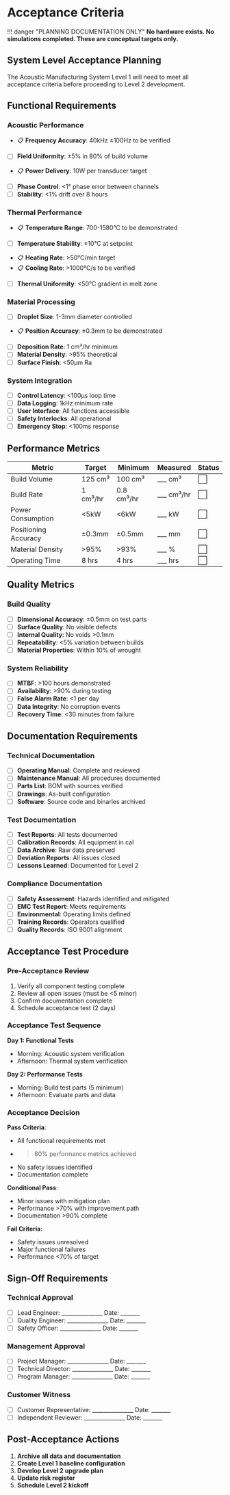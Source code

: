 # Acceptance Criteria
!!! danger "PLANNING DOCUMENTATION ONLY"
    **No hardware exists. No simulations completed. These are conceptual targets only.**

## System Level Acceptance Planning

The Acoustic Manufacturing System Level 1 will need to meet all acceptance criteria before proceeding to Level 2 development.

## Functional Requirements

### Acoustic Performance
- 📋 **Frequency Accuracy**: 40kHz ±100Hz to be verified
- [ ] **Field Uniformity**: ±5% in 80% of build volume
- 📋 **Power Delivery**: 10W per transducer target
- [ ] **Phase Control**: <1° phase error between channels
- [ ] **Stability**: <1% drift over 8 hours

### Thermal Performance
- 📋 **Temperature Range**: 700-1580°C to be demonstrated
- [ ] **Temperature Stability**: ±10°C at setpoint
- 📋 **Heating Rate**: >50°C/min target
- 📋 **Cooling Rate**: >1000°C/s to be verified
- [ ] **Thermal Uniformity**: <50°C gradient in melt zone

### Material Processing
- [ ] **Droplet Size**: 1-3mm diameter controlled
- 📋 **Position Accuracy**: ±0.3mm to be demonstrated
- [ ] **Deposition Rate**: 1 cm³/hr minimum
- [ ] **Material Density**: >95% theoretical
- [ ] **Surface Finish**: <50μm Ra

### System Integration
- [ ] **Control Latency**: <100μs loop time
- [ ] **Data Logging**: 1kHz minimum rate
- [ ] **User Interface**: All functions accessible
- [ ] **Safety Interlocks**: All operational
- [ ] **Emergency Stop**: <100ms response

## Performance Metrics

| Metric | Target | Minimum | Measured | Status |
|--------|--------|---------|----------|--------|
| Build Volume | 125 cm³ | 100 cm³ | ___ cm³ | ⬜ |
| Build Rate | 1 cm³/hr | 0.8 cm³/hr | ___ cm³/hr | ⬜ |
| Power Consumption | <5kW | <6kW | ___ kW | ⬜ |
| Positioning Accuracy | ±0.3mm | ±0.5mm | ___ mm | ⬜ |
| Material Density | >95% | >93% | ___ % | ⬜ |
| Operating Time | 8 hrs | 4 hrs | ___ hrs | ⬜ |

## Quality Metrics

### Build Quality
- [ ] **Dimensional Accuracy**: ±0.5mm on test parts
- [ ] **Surface Quality**: No visible defects
- [ ] **Internal Quality**: No voids >0.1mm
- [ ] **Repeatability**: <5% variation between builds
- [ ] **Material Properties**: Within 10% of wrought

### System Reliability
- [ ] **MTBF**: >100 hours demonstrated
- [ ] **Availability**: >90% during testing
- [ ] **False Alarm Rate**: <1 per day
- [ ] **Data Integrity**: No corruption events
- [ ] **Recovery Time**: <30 minutes from failure

## Documentation Requirements

### Technical Documentation
- [ ] **Operating Manual**: Complete and reviewed
- [ ] **Maintenance Manual**: All procedures documented
- [ ] **Parts List**: BOM with sources verified
- [ ] **Drawings**: As-built configuration
- [ ] **Software**: Source code and binaries archived

### Test Documentation
- [ ] **Test Reports**: All tests documented
- [ ] **Calibration Records**: All equipment in cal
- [ ] **Data Archive**: Raw data preserved
- [ ] **Deviation Reports**: All issues closed
- [ ] **Lessons Learned**: Documented for Level 2

### Compliance Documentation
- [ ] **Safety Assessment**: Hazards identified and mitigated
- [ ] **EMC Test Report**: Meets requirements
- [ ] **Environmental**: Operating limits defined
- [ ] **Training Records**: Operators qualified
- [ ] **Quality Records**: ISO 9001 alignment

## Acceptance Test Procedure

### Pre-Acceptance Review
1. Verify all component testing complete
2. Review all open issues (must be <5 minor)
3. Confirm documentation complete
4. Schedule acceptance test (2 days)

### Acceptance Test Sequence
**Day 1: Functional Tests**
- Morning: Acoustic system verification
- Afternoon: Thermal system verification

**Day 2: Performance Tests**
- Morning: Build test parts (5 minimum)
- Afternoon: Evaluate parts and data

### Acceptance Decision
**Pass Criteria**:
- All functional requirements met
- >80% performance metrics achieved
- No safety issues identified
- Documentation complete

**Conditional Pass**:
- Minor issues with mitigation plan
- Performance >70% with improvement path
- Documentation >90% complete

**Fail Criteria**:
- Safety issues unresolved
- Major functional failures
- Performance <70% of target

## Sign-Off Requirements

### Technical Approval
- [ ] Lead Engineer: _______________ Date: _______
- [ ] Quality Engineer: _______________ Date: _______
- [ ] Safety Officer: _______________ Date: _______

### Management Approval
- [ ] Project Manager: _______________ Date: _______
- [ ] Technical Director: _______________ Date: _______
- [ ] Program Manager: _______________ Date: _______

### Customer Witness
- [ ] Customer Representative: _______________ Date: _______
- [ ] Independent Reviewer: _______________ Date: _______

## Post-Acceptance Actions

1. **Archive all data and documentation**
2. **Create Level 1 baseline configuration**
3. **Develop Level 2 upgrade plan**
4. **Update risk register**
5. **Schedule Level 2 kickoff**
